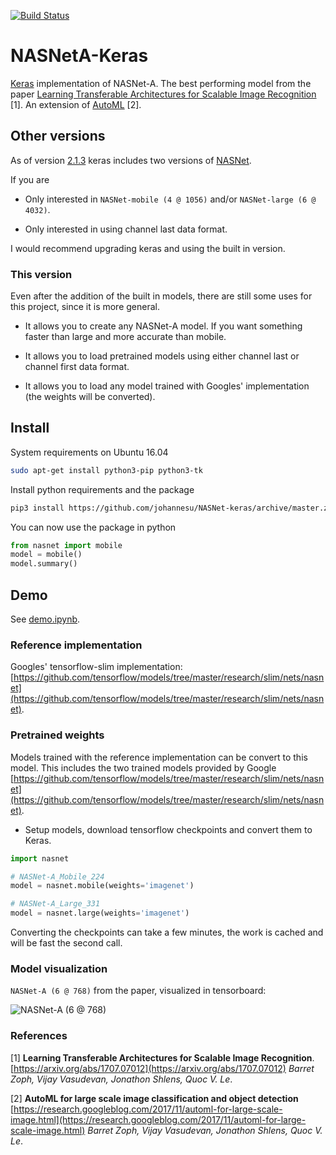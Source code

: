 [![Build Status](https://travis-ci.org/johannesu/NASNet-keras.svg?branch=master)](https://travis-ci.org/johannesu/NASNet-keras)

# NASNetA-Keras

[Keras](https://keras.io/) implementation of NASNet-A. The best performing model from the paper [Learning Transferable Architectures for Scalable Image Recognition](https://arxiv.org/abs/1707.07012) [1].
An extension of [AutoML](https://research.googleblog.com/2017/11/automl-for-large-scale-image.html) [2].

## Other versions
As of version [2.1.3](https://github.com/keras-team/keras/releases/tag/2.1.3) keras includes two versions of [NASNet](https://github.com/keras-team/keras/blob/master/keras/applications/nasnet.py).

If you are

* Only interested in `NASNet-mobile (4 @ 1056)` and/or `NASNet-large (6 @ 4032)`.

* Only interested in using channel last data format.

I would recommend upgrading keras and using the built in version.

### This version


Even after the addition of the built in models, there are still some uses for this project, since it is more general.

* It allows you to create any NASNet-A model. If you want something faster than large and more accurate than mobile.

* It allows you to load pretrained models using either channel last or channel first data format.

* It allows you to load any model trained with Googles' implementation (the weights will be converted).



## Install
System requirements on Ubuntu 16.04

```bash
sudo apt-get install python3-pip python3-tk
```

Install python requirements and the package
```bash
pip3 install https://github.com/johannesu/NASNet-keras/archive/master.zip
```

You can now use the package in python

```python
from nasnet import mobile
model = mobile()
model.summary()
```

## Demo

See [demo.ipynb](demo.ipynb).

### Reference implementation
Googles' tensorflow-slim implementation: [https://github.com/tensorflow/models/tree/master/research/slim/nets/nasnet](https://github.com/tensorflow/models/tree/master/research/slim/nets/nasnet).


### Pretrained weights
Models trained with the reference implementation can be convert to this model.
This includes the two trained models provided by Google [https://github.com/tensorflow/models/tree/master/research/slim/nets/nasnet](https://github.com/tensorflow/models/tree/master/research/slim/nets/nasnet).

* Setup models, download tensorflow checkpoints and convert them to Keras.

```python
import nasnet

# NASNet-A_Mobile_224
model = nasnet.mobile(weights='imagenet')

# NASNet-A_Large_331
model = nasnet.large(weights='imagenet')
```

Converting the checkpoints can take a few minutes, the work is cached and will be fast the second call.


### Model visualization
`NASNet-A (6 @ 768)` from the paper, visualized in tensorboard:

![NASNet-A (6 @ 768)](images/6_768.png)


### References
[1]   __Learning Transferable Architectures for Scalable Image Recognition__.
[https://arxiv.org/abs/1707.07012](https://arxiv.org/abs/1707.07012)
_Barret Zoph, Vijay Vasudevan, Jonathon Shlens, Quoc V. Le_.

[2]  __AutoML for large scale image classification and object detection__
[https://research.googleblog.com/2017/11/automl-for-large-scale-image.html](https://research.googleblog.com/2017/11/automl-for-large-scale-image.html)
_Barret Zoph, Vijay Vasudevan, Jonathon Shlens, Quoc V. Le_.